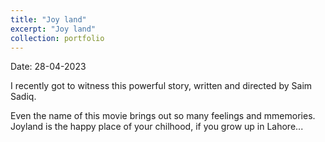 ```yaml
---
title: "Joy land"
excerpt: "Joy land"
collection: portfolio
---
```


Date: 28-04-2023

I recently got to witness this powerful story, written and directed by Saim Sadiq. 

Even the name of this movie brings out so many feelings and mmemories. Joyland is the happy place of your chilhood, if you grow up in Lahore...
